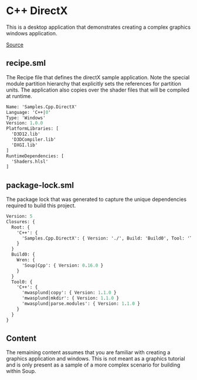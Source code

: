 # C++ DirectX
This is a desktop application that demonstrates creating a complex graphics windows application.

[Source](https://github.com/soup-build/soup/tree/main/samples/cpp/directx)

## recipe.sml
The Recipe file that defines the directX sample application. Note the special module partition hierarchy that explicitly sets the references for partition units. The application also copies over the shader files that will be compiled at runtime.
```sml
Name: 'Samples.Cpp.DirectX'
Language: 'C++|0'
Type: 'Windows'
Version: 1.0.0
PlatformLibraries: [
  'D3D12.lib'
  'D3DCompiler.lib'
  'DXGI.lib'
]
RuntimeDependencies: [
  'Shaders.hlsl'
]
```

## package-lock.sml
The package lock that was generated to capture the unique dependencies required to build this project.
```sml
Version: 5
Closures: {
  Root: {
    'C++': {
      'Samples.Cpp.DirectX': { Version: './', Build: 'Build0', Tool: 'Tool0' }
    }
  }
  Build0: {
    Wren: {
      'Soup|Cpp': { Version: 0.16.0 }
    }
  }
  Tool0: {
    'C++': {
      'mwasplund|copy': { Version: 1.1.0 }
      'mwasplund|mkdir': { Version: 1.1.0 }
      'mwasplund|parse.modules': { Version: 1.1.0 }
    }
  }
}
```

## Content
The remaining content assumes that you are familiar with creating a graphics application and windows. This is not meant as a graphics tutorial and is only present as a sample of a more complex scenario for building within Soup.